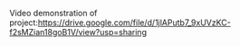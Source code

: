 Video demonstration of project:https://drive.google.com/file/d/1jlAPutb7_9xUVzKC-f2sMZian18goB1V/view?usp=sharing
